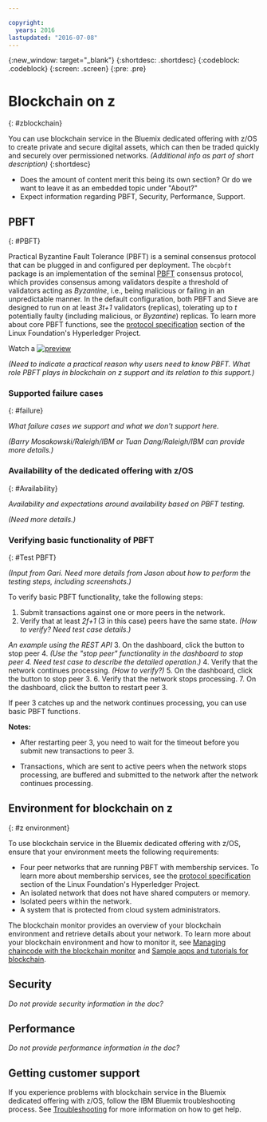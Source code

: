 ```yaml
---

copyright:
  years: 2016
lastupdated: "2016-07-08"
---
```


{:new_window: target="_blank"}
{:shortdesc: .shortdesc}
{:codeblock: .codeblock}
{:screen: .screen}
{:pre: .pre}


# Blockchain on z
{: #zblockchain}


You can use blockchain service in the Bluemix dedicated offering with z/OS to create private and secure digital assets, which can then be traded quickly and securely over permissioned networks.  *(Additional info as part of short description)*
{:shortdesc}


* Does the amount of content merit this being its own section?  Or do we want to leave it as an embedded topic under "About?"
* Expect information regarding PBFT, Security, Performance, Support.


## PBFT
{: #PBFT}

Practical Byzantine Fault Tolerance (PBFT) is a seminal consensus protocol that can be plugged in and configured per deployment. The ``obcpbft`` package is an implementation of the seminal [PBFT](http://dl.acm.org/citation.cfm?id=571640 "PBFT") consensus protocol, which provides consensus among validators despite a threshold of validators acting as _Byzantine_, i.e., being malicious or failing in an unpredictable manner. In the default configuration, both PBFT and Sieve are designed to run on at least *3t+1* validators (replicas), tolerating up to *t* potentially faulty (including malicious, or *Byzantine*) replicas. To learn more about core PBFT functions, see the [protocol specification](https://github.com/hyperledger/fabric/blob/master/docs/protocol-spec.md#fabric) section of the Linux Foundation's Hyperledger Project. 

Watch a [![preview](http://img.youtube.com/vi/EKa5Gh9whgU/0.jpg)](http://www.youtube.com/watch?v=EKa5Gh9whgU)

*(Need to indicate a practical reason why users need to know PBFT. What role PBFT plays in blockchain on z support and its relation to this support.)*


### Supported failure cases
{: #failure}

*What failure cases we support and what we don't support here.*

*(Barry Mosakowski/Raleigh/IBM or Tuan Dang/Raleigh/IBM can provide more details.)*

### Availability of the dedicated offering with z/OS
{: #Availability}

*Availability and expectations around availability based on PBFT testing.*

*(Need more details.)*

### Verifying basic functionality of PBFT
{: #Test PBFT}

*(Input from Gari. Need more details from Jason about how to perform the testing steps, including screenshots.)*

To verify basic PBFT functionality, take the following steps:

1. Submit transactions against one or more peers in the network.
2. Verify that at least *2f+1* (3 in this case) peers have the same state. *(How to verify? Need test case details.)*

  *An example using the REST API*
3. On the dashboard, click the button to stop peer 4. *(Use the "stop peer" functionality in the dashboard to stop peer 4. Need test case to describe the detailed operation.)*
4. Verify that the network continues processing. *(How to verify?)*
5. On the dashboard, click the button to stop peer 3.
6. Verify that the network stops processing.
7. On the dashboard, click the button to restart peer 3.

If peer 3 catches up and the network continues processing, you can use basic PBFT functions.

**Notes:**
* After restarting peer 3, you need to wait for the timeout before you submit new transactions to peer 3.

* Transactions, which are sent to active peers when the network stops processing, are buffered and submitted to the network after the network continues processing.

## Environment for blockchain on z
{: #z environment}

To use blockchain service in the Bluemix dedicated offering with z/OS, ensure that your environment meets the following requirements:

* Four peer networks that are running PBFT with membership services. To learn more about membership services, see the [protocol specification](https://github.com/hyperledger/fabric/blob/master/docs/protocol-spec.md#fabric) section of the Linux Foundation's Hyperledger Project. 
* An isolated network that does not have shared computers or memory.
* Isolated peers within the network.
* A system that is protected from cloud system administrators.

The blockchain monitor provides an overview of your blockchain environment and retrieve details about your network. To learn more about your blockchain environment and how to monitor it, see [Managing chaincode with the blockchain monitor](https://new-console.ng.bluemix.net/docs/services/blockchain/ibmblockchainmonitor.html) and [Sample apps and tutorials for blockchain](https://new-console.ng.bluemix.net/docs/services/blockchain/ibmblockchain_tutorials.html).

## Security

*Do not provide security information in the doc?*

## Performance

*Do not provide performance information in the doc?*

## Getting customer support

If you experience problems with blockchain service in the Bluemix dedicated offering with z/OS, follow the IBM Bluemix troubleshooting process. See [Troubleshooting](https://new-console.ng.bluemix.net/docs/troubleshoot/troubleshoot.html) for more information on how to get help.
